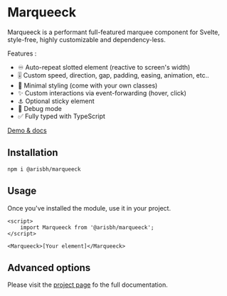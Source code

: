 # Marqueeck

Marqueeck is a performant full-featured marquee component for Svelte, style-free, highly customizable and dependency-less.

Features :

- ♾️ Auto-repeat slotted element (reactive to screen's width)
- 🎚️ Custom speed, direction, gap, padding, easing, animation, etc..
- 🎨 Minimal styling (come with your own classes)
- ✨ Custom interactions via event-forwarding (hover, click)
- ⚓ Optional sticky element
- 🐞 Debug mode
- ✅ Fully typed with TypeScript

[Demo & docs](https://marqueeck.vercel.app)

## Installation

```
npm i @arisbh/marqueeck
```

## Usage

Once you've installed the module, use it in your project.

```svelte
<script>
	import Marqueeck from '@arisbh/marqueeck';
</script>

<Marqueeck>[Your element]</Marqueeck>
```

## Advanced options

Please visit the [project page](https://marqueeck.vercel.app/) fo the full documentation.
